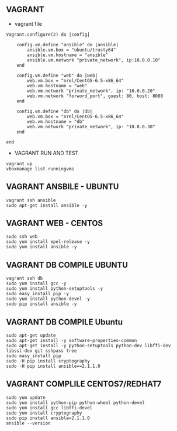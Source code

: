 ## VAGRANT

- vagrant file
```
Vagrant.configure(2) do |config|
	
	config.vm.define "ansible" do |ansible|
		ansible.vm.box = "ubuntu/trusty64"
		ansible.vm.hostname = "ansible"
		ansible.vm.network "private_network", ip:10.0.0.10"
	end

	config.vm.define "web" do |web|
		web.vm.box = "nrel/CentOS-6.5-x86_64"
		web.vm.hostname = "web"
		web.vm.network "private_network", ip: "10.0.0.20"
		web.vm.network "forword_port", guest: 80, host: 8080
	end

	config.vm.define "db" do |db| 
		web.vm.box = "nrel/CentOS-6.5-x86_64"
		web.vm.hostname = "db"
		web.vm.network "private_network", ip: "10.0.0.30"
	end

end
```

- VAGRANT RUN AND TEST
```
vagrant up
vboxmanage list runningvms
```

## VAGRANT ANSBILE - UBUNTU
```
vagrant ssh ansible
sudo apt-get install ansible -y
```

## VAGRANT WEB - CENTOS
```
sudo ssh web
sudo yum install epel-release -y
sudo yum install ansible -y
```

## VAGRANT DB COMPILE UBUNTU
```
vagrant ssh db
sudo yum install gcc -y
sudo yum install python-setuptools -y
sudo easy_install pip -y
sudo yum install python-devel -y
sudo pip install ansible -y
```

## VAGRANT DB COMPILE Ubuntu
```
sudo apt-get update
sudo apt-get install -y software-properties-common
sudo apt-get install -y python-setuptools python-dev libffi-dev libssl-dev git sshpass tree
sudo easy_install pip
sudo -H pip install cryptography
sudo -H pip install ansible==2.1.1.0 
```
## VAGRANT COMPLILE CENTOS7/REDHAT7
```
sudo yum update
sudo yum install python-pip python-wheel python-devel
sudo yum install gcc libffi-devel
sudo yum install cryptography
sudo pip install ansible=2.1.1.0
ansible --version
```

